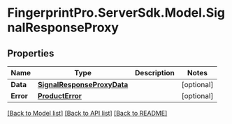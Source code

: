 # FingerprintPro.ServerSdk.Model.SignalResponseProxy
## Properties

Name | Type | Description | Notes
------------ | ------------- | ------------- | -------------
**Data** | [**SignalResponseProxyData**](SignalResponseProxyData.md) |  | [optional] 
**Error** | [**ProductError**](ProductError.md) |  | [optional] 

[[Back to Model list]](../README.md#documentation-for-models) [[Back to API list]](../README.md#documentation-for-api-endpoints) [[Back to README]](../README.md)

